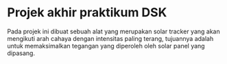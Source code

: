 # Projek akhir praktikum DSK

Pada projek ini dibuat sebuah alat yang merupakan solar tracker yang akan mengikuti arah cahaya dengan intensitas paling terang, tujuannya adalah untuk memaksimalkan tegangan yang diperoleh oleh solar panel yang dipasang.
